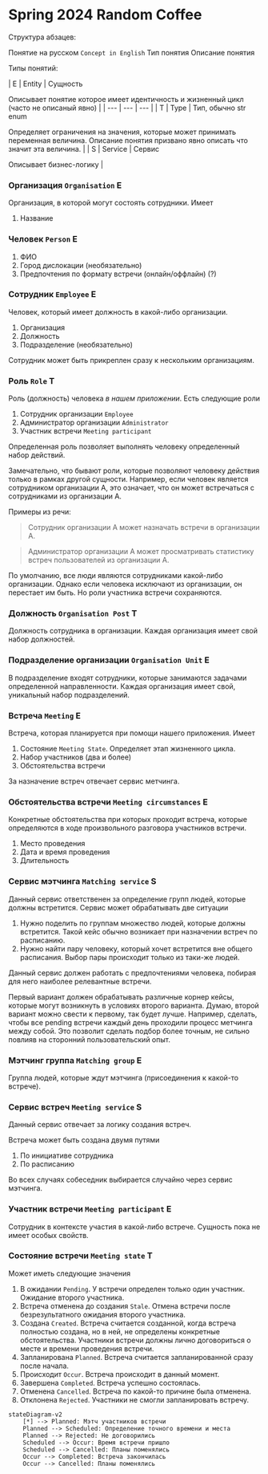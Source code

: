 # Spring 2024 Random Coffee

Структура абзацев:

Понятие на русском `Concept in English` Тип понятия
Описание понятия

Типы понятий:

| E | Entity | Сущность

Описывает понятие которое имеет идентичность и жизненный цикл (часто не описаный явно) |
| --- | --- | --- |
| T | Type | Тип, обычно str enum 

Определяет ограничения на значения, которые может принимать переменная величина. Описание понятия призвано явно описать что значит эта величина. |
| S | Service | Сервис

Описывает бизнес-логику |


### Организация `Organisation` E

Организация, в которой могут состоять сотрудники. Имеет

1. Название

### Человек `Person` E

1. ФИО
2. Город дислокации (необязательно)
3. Предпочтения по формату встречи (онлайн/оффлайн) (?)

### Сотрудник `Employee` E

Человек, который имеет должность в какой-либо организации.

1. Организация
2. Должность
3. Подразделение (необязательно)

Сотрудник может быть прикреплен сразу к нескольким организациям.

### Роль `Role` T

Роль (должность) человека *в нашем приложении*. Есть следующие роли

1. Сотрудник организации `Employee`
2. Администратор организации `Administrator`
3. Участник встречи `Meeting participant`

Определенная роль позволяет выполнять человеку определенный набор действий.

Замечательно, что бывают роли, которые позволяют человеку действия только в рамках другой сущности. Например, если человек является сотрудником организации А, это означает, что он может встречаться с сотрудниками из организации А.

Примеры из речи:

> Сотрудник организации А может назначать встречи в организации А.
> 

> Администратор организации А может просматривать статистику встреч пользователей из организации А.
> 

По умолчанию, все люди являются сотрудниками какой-либо организации. Однако если человека исключают из организации, он перестает им быть. Но роли участника встречи сохраняются.

### Должность `Organisation Post` T

Должность сотрудника в организации. Каждая организация имеет свой набор должностей.

### Подразделение организации `Organisation Unit` E

В подразделение входят сотрудники, которые занимаются задачами определенной направленности. Каждая организация имеет свой, уникальный набор подразделений.

### Встреча `Meeting` E

Встреча, которая планируется при помощи нашего приложения. Имеет

1. Состояние `Meeting State`. Определяет этап жизненного цикла.
2. Набор участников (два и более)
3. Обстоятельства встречи

За назначение встреч отвечает сервис метчинга.

### Обстоятельства встречи `Meeting circumstances` E

Конкретные обстоятельства при которых проходит встреча, которые определяются в ходе произвольного разговора участников встречи.

1. Место проведения
2. Дата и время проведения
3. Длительность

### Сервис мэтчинга `Matching service` S

Данный сервис ответственен за определение групп людей, которые должны встретится. Сервис может обрабатывать две ситуации

1. Нужно поделить по группам множество людей, которые должны встретится. Такой кейс обычно возникает при назначении встреч по расписанию.
2. Нужно найти пару человеку, который хочет встретится вне общего расписания. Выбор пары происходит только из таки-же людей.

Данный сервис должен работать с предпочтениями человека, побирая для него наиболее релевантные встречи. 

Первый вариант должен обрабатывать различные корнер кейсы, которые могут возникнуть в условиях второго варианта. Думаю, второй вариант можно свести к первому, так будет лучше. Например, сделать, чтобы все pending встречи каждый день проходили процесс метчинга между собой. Это позволит сделать подбор более точным, не сильно повлияв на сторонний пользовательский опыт.

### Мэтчинг группа `Matching group` E

Группа людей, которые ждут мэтчинга (присоединения к какой-то встрече).

### Сервис встреч `Meeting service` S

Данный сервис отвечает за логику создания встреч.

Встреча может быть создана двумя путями

1. По инициативе сотрудника
2. По расписанию

Во всех случаях собеседник выбирается случайно через сервис мэтчинга.

### Участник встречи `Meeting participant` E

Сотрудник в контексте участия в какой-либо встрече. Сущность пока не имеет особых свойств.

### Состояние встречи `Meeting state` T

Может иметь следующие значения

1. В ожидании `Pending`. У встречи определен только один участник. Ожидание второго участника.
2. Встреча отменена до создания `Stale`. Отмена встречи после безрезультатного ожидания второго участника.
3. Создана `Created`. Встреча считается созданной, когда встреча полностью создана, но в ней, не определены конкретные обстоятельства. Участники встречи должны лично договориться о месте и времени проведения встречи.
4. Запланирована `Planned`. Встреча считается запланированной сразу после начала.
5. Происходит `Occur`. Встреча происходит в данный момент.
6. Завершена `Completed`. Встреча успешно состоялась.
7. Отменена `Cancelled`. Встреча по какой-то причине была отменена.
8. Отклонена `Rejected`. Участники не смогли запланировать встречу.

```mermaid
stateDiagram-v2
	[*] --> Planned: Мэтч участников встречи
	Planned --> Scheduled: Определение точного времени и места
	Planned --> Rejected: Не договорились
	Scheduled --> Occur: Время встречи пришло
	Scheduled --> Cancelled: Планы поменялись
	Occur --> Completed: Встреча закончилась
	Occur --> Cancelled: Планы поменялись
	
```
